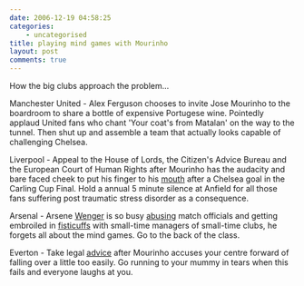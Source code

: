 ```yaml
---
date: 2006-12-19 04:58:25
categories:
    - uncategorised
title: playing mind games with Mourinho
layout: post
comments: true
---
```

How the big clubs approach the problem...

Manchester United - Alex Ferguson chooses to invite Jose Mourinho to the
boardroom to share a bottle of expensive Portugese wine. Pointedly
applaud United fans who chant 'Your coat's from Matalan' on the way to
the tunnel. Then shut up and assemble a team that actually looks capable
of challenging Chelsea.

Liverpool - Appeal to the House of Lords, the Citizen's Advice Bureau
and the European Court of Human Rights after Mourinho has the audacity
and bare faced cheek to put his finger to his
[mouth](http://news.bbc.co.uk/sport1/hi/football/league_cup/4312567.stm)
after a Chelsea goal in the Carling Cup Final. Hold a annual 5 minute
silence at Anfield for all those fans suffering post traumatic stress
disorder as a consequence.

Arsenal - Arsene
[Wenger](http://www.nbrightside.com/blog/2006/10/18/arsene-wenger-is-a-teapot/)
is so busy
[abusing](http://news.bbc.co.uk/sport1/hi/football/teams/a/arsenal/6187899.stm)
match officials and getting embroiled in
[fisticuffs](http://news.bbc.co.uk/sport1/hi/football/eng_prem/6141516.stm)
with small-time managers of small-time clubs, he forgets all about the
mind games. Go to the back of the class.

Everton - Take legal
[advice](http://news.bbc.co.uk/sport1/hi/football/eng_prem/6188413.stm)
after Mourinho accuses your centre forward of falling over a little too
easily. Go running to your mummy in tears when this fails and everyone
laughs at you.
